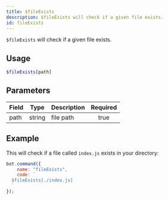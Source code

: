 ```yaml
---
title: $fileExists
description: $fileExists will check if a given file exists.
id: fileExists
---
```


`$fileExists` will check if a given file exists.

## Usage

```php
$fileExists[path]
```

## Parameters

| Field | Type   | Description | Required |
|-------|--------|-------------|:--------:|
| path  | string | file path   |   true   |

## Example

This will check if a file called `index.js` exists in your directory:

```javascript
bot.command({
    name: "fileExists",
    code: `
  $fileExists[./index.js]
  `
});
```